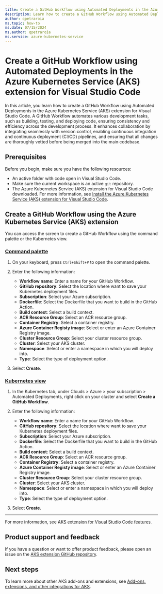 ```yaml
---
title: Create a GitHub Workflow using Automated Deployments in the Azure Kubernetes Service (AKS) extension for Visual Studio Code
description: Learn how to create a GitHub Workflow using Automated Deployments in the Azure Kubernetes Service (AKS) extension for Visual Studio Code.
author: qpetraroia
ms.topic: how-to
ms.date: 07/15/2024
ms.author: qpetraroia
ms.service: azure-kubernetes-service
---
```


# Create a GitHub Workflow using Automated Deployments in the Azure Kubernetes Service (AKS) extension for Visual Studio Code

In this article, you learn how to create a GitHub Workflow using Automated Deployments in the Azure Kubernetes Service (AKS) extension for Visual Studio Code. A GitHub Workflow automates various development tasks, such as building, testing, and deploying code, ensuring consistency and efficiency across the development process. It enhances collaboration by integrating seamlessly with version control, enabling continuous integration and continuous deployment (CI/CD) pipelines, and ensuring that all changes are thoroughly vetted before being merged into the main codebase.

## Prerequisites

Before you begin, make sure you have the following resources:

* An active folder with code open in Visual Studio Code.
* Make sure the current workspace is an active `git` repository.
* The Azure Kubernetes Service (AKS) extension for Visual Studio Code downloaded. For more information, see [Install the Azure Kubernetes Service (AKS) extension for Visual Studio Code][install-aks-vscode].

## Create a GitHub Workflow using the Azure Kubernetes Service (AKS) extension

You can access the screen to create a GitHub Workflow using the command palette or the Kubernetes view.

### [Command palette](#tab/command-palette)

1. On your keyboard, press `Ctrl+Shift+P` to open the command palette.
2. Enter the following information:

    * **Workflow name**: Enter a name for your GitHub Workflow.
    * **GitHub repository**: Select the location where want to save your Kubernetes deployment files.
    * **Subscription**: Select your Azure subscription.
    * **Dockerfile**: Select the Dockerfile that you want to build in the GitHub Action.
    * **Build context**: Select a build context.
    * **ACR Resource Group**: Select an ACR resource group.
    * **Container Registry**: Select a container registry.
    * **Azure Container Registy image**: Select or enter an Azure Container Registry image.
    * **Cluster Resource Group**: Select your cluster resource group.
    * **Cluster**: Select your AKS cluster.
    * **Namespace**: Select or enter a namespace in which you will deploy into.
   * **Type**: Select the type of deployment option.

3. Select **Create**.

### [Kubernetes view](#tab/kubernetes-view)
	
1. In the Kubernetes tab, under Clouds > Azure > your subscription > Automated Deployments, right click on your cluster and select **Create a GitHub Workflow**.
2. Enter the following information:

    * **Workflow name**: Enter a name for your GitHub Workflow.
    * **GitHub repository**: Select the location where want to save your Kubernetes deployment files.
    * **Subscription**: Select your Azure subscription.
    * **Dockerfile**: Select the Dockerfile that you want to build in the GitHub Action.
    * **Build context**: Select a build context.
    * **ACR Resource Group**: Select an ACR resource group.
    * **Container Registry**: Select a container registry.
    * **Azure Container Registy image**: Select or enter an Azure Container Registry image.
    * **Cluster Resource Group**: Select your cluster resource group.
    * **Cluster**: Select your AKS cluster.
    * **Namespace**: Select or enter a namespace in which you will deploy into.
   * **Type**: Select the type of deployment option.

3. Select **Create**.

---

For more information, see [AKS extension for Visual Studio Code features][aks-vscode-features].

## Product support and feedback
	
If you have a question or want to offer product feedback, please open an issue on the [AKS extension GitHub repository][aks-vscode-github].
	
## Next steps
	
To learn more about other AKS add-ons and extensions, see [Add-ons, extensions, and other integrations for AKS][aks-addons].
	
<!---LINKS--->
[install-aks-vscode]: ./aks-extension-vs-code.md#installation
[aks-vscode-features]: https://code.visualstudio.com/docs/azure/aksextensions#_features
[aks-vscode-github]: https://github.com/Azure/vscode-aks-tools/issues/new/choose
[aks-addons]: ./integrations.md

